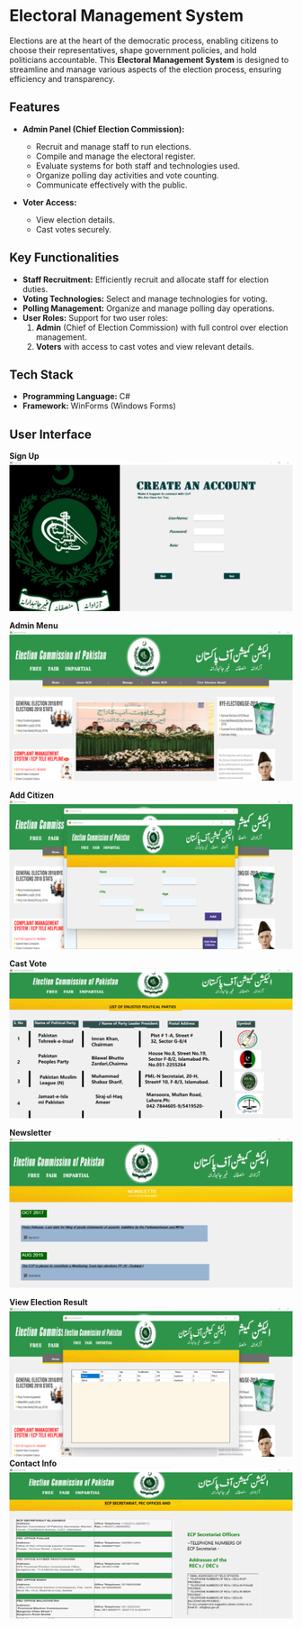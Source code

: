 # Electoral Management System

Elections are at the heart of the democratic process, enabling citizens to choose their representatives, shape government policies, and hold politicians accountable. This **Electoral Management System** is designed to streamline and manage various aspects of the election process, ensuring efficiency and transparency.

## Features

- **Admin Panel (Chief Election Commission):**
  - Recruit and manage staff to run elections.
  - Compile and manage the electoral register.
  - Evaluate systems for both staff and technologies used.
  - Organize polling day activities and vote counting.
  - Communicate effectively with the public.

- **Voter Access:**
  - View election details.
  - Cast votes securely.
  
## Key Functionalities

- **Staff Recruitment:** Efficiently recruit and allocate staff for election duties.
- **Voting Technologies:** Select and manage technologies for voting.
- **Polling Management:** Organize and manage polling day operations.
- **User Roles:** Support for two user roles:
  1. **Admin** (Chief of Election Commission) with full control over election management.
  2. **Voters** with access to cast votes and view relevant details.

## Tech Stack

- **Programming Language:** C#
- **Framework:** WinForms (Windows Forms)

## User Interface
**Sign Up**
![Sign_Up](https://raw.githubusercontent.com/aleenaabid196/electoral-management-system/refs/heads/main/UI_Screenshots/SignUpForm.png)

**Admin Menu**
![Admin_Menu](https://raw.githubusercontent.com/aleenaabid196/electoral-management-system/refs/heads/main/UI_Screenshots/AdminMenuForm.png)

**Add Citizen**
![Add_Citizen](https://raw.githubusercontent.com/aleenaabid196/electoral-management-system/refs/heads/main/UI_Screenshots/AddCitizenPage.png)

**Cast Vote**
![Cast_Vote](https://raw.githubusercontent.com/aleenaabid196/electoral-management-system/refs/heads/main/UI_Screenshots/CastVote.png)

**Newsletter**
![News_Letter](https://raw.githubusercontent.com/aleenaabid196/electoral-management-system/refs/heads/main/UI_Screenshots/Newsletter.png)

**View Election Result**
![View_Election_Result](https://raw.githubusercontent.com/aleenaabid196/electoral-management-system/refs/heads/main/UI_Screenshots/ViewElectionResult.png)
**Contact Info**
![Contact_Info](https://raw.githubusercontent.com/aleenaabid196/electoral-management-system/refs/heads/main/UI_Screenshots/ContactInfo.png)
